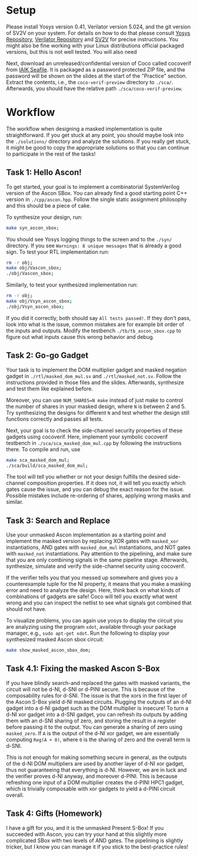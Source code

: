 # Setup

Please install Yosys version 0.41, Verilator version 5.024, and the git version of SV2V on your system.
For details on how to do that please consult [Yosys Repository](https://github.com/YosysHQ/yosys), [Verilator Repository](https://github.com/verilator/verilator) and [SV2V](https://github.com/zachjs/sv2v) for precise instructions. You might also be fine working with your Linux distributions official packaged versions, but this is not well tested. You will also need 

Next, download an unreleased/confidential version of Coco called cocoverif from [IAIK Seafile](https://seafile.iaik.tugraz.at/f/505f2ec68e6448f5b6e7/). It is packaged as a password protected ZIP file, and the password will be shown on the slides at the start of the "Practice" section. Extract the contents, i.e., the `coco-verif-preview` directory to `./sca/`. Afterwards, you should have the relative path `./sca/coco-verif-preview`.

# Workflow

The workflow when designing a masked implementation is quite straightforward. If you get stuck at any point, you should maybe look into the `./solutions/` directory and analyze the solutions. If you really get stuck, it might be good to copy the appropriate solutions so that you can continue to participate in the rest of the tasks!

## Task 1: Hello Ascon!

To get started, your goal is to implement a combinatorial SystemVerilog version of the Ascon SBox. You can already find a good starting point C++ version in `./cpp/ascon.hpp`. Follow the single static assignment philosophy and this should be a piece of cake.

To synthesize your design, run:
```bash
make syn_ascon_sbox;
```
You should see Yosys logging things to the screen and to the `./syn/` directory. If you see `Warnings: 8 unique messages` that is already a good sign.
To test your RTL implementation run:
```bash
rm -r obj;
make obj/Vascon_sbox;
./obj/Vascon_sbox;
```
Similarly, to test your synthesized implementation run:
```bash
rm -r obj;
make obj/Vsyn_ascon_sbox;
./obj/Vsyn_ascon_sbox;
```
If you did it correctly, both should say `All tests passed!`. If they don't pass, look into what is the issue, common mistakes are for example bit order of the inputs and outputs. Modify the testbench `./tb/tb_ascon_sbox.cpp` to figure out what inputs cause this wrong behavior and debug.

## Task 2: Go-go Gadget

Your task is to implement the DOM multiplier gadget and masked negation gadget in `./rtl/masked_dom_mul.sv` and `./rtl/masked_not.sv`.
Follow the instructions provided in those files and the slides. Afterwards, synthesize and test them like explained before.

Moreover, you can use `NUM_SHARES=N make` instead of just make to control the number of shares in your masked design, where `N` is between 2 and 5. Try synthesizing the designs for different `N` and test whether the design still functions correctly and passes all tests.

Next, your goal is to check the side-channel security properties of these gadgets using cocoverif. Here, implement your symbolic cocoverif testbench in `./sca/sca_masked_dom_mul.cpp` by following the instructions there. To compile and run, use
```bash
make sca_masked_dom_mul;
./sca/build/sca_masked_dom_mul;
```

The tool will tell you whether or not your design fulfills the desired side-channel composition properties. If it does not, it will tell you exactly which gates cause the issue, and you can debug the exact reason for the issue. Possible mistakes include re-ordering of shares, applying wrong masks and similar.

## Task 3: Search and Replace

Use your unmasked Ascon implementation as a starting point and implement the masked version by replacing XOR gates with `masked_xor` instantiations, AND gates with `masked_dom_mul` instantiations, and NOT gates with `masked_not` instantiations. Pay attention to the pipelining, and make sure that you are only combining signals in the same pipeline stage. Afterwards, synthesize, simulate and verify the side-channel security using cocoverif.

If the verifier tells you that you messed up somewhere and gives you a counterexample tuple for the NI property, it means that you make a masking error and need to analyze the design. Here, think back on what kinds of combinations of gadgets are safe! Coco will tell you exactly what went wrong and you can inspect the netlist to see what signals got combined that should not have.

To visualize problems, you can again use yosys to display the circuit you are analyzing using the program `xdot`, available through your package manager, e.g., `sudo apt-get xdot`.
Run the following to display your synthesized masked Ascon sbox circuit:
```bash
make show_masked_ascon_sbox_dom;
```

## Task 4.1: Fixing the masked Ascon S-Box

If you have blindly search-and replaced the gates with masked variants, the circuit will not be d-NI, d-SNI or d-PINI secure.
This is because of the composability rules for d-SNI. The issue is that the xors in the first layer of the Ascon S-Box yield d-NI masked circuits. Plugging the outputs of an d-NI gadget into a d-NI gadget such as the DOM multiplier is insecure!
To turn a d-NI xor gadget into a d-SNI gadget, you can refresh its outputs by adding them with an d-SNI sharing of zero, and storing the result in a register before passing it to the output.
You can generate a sharing of zero using `masked_zero`.
If `A` is the output of the d-NI xor gadget, we are essentially computing `Reg(A + 0)`, where `0` is the sharing of zero and the overall term is d-SNI.

This is not enough for making something secure in general, as the outputs of the d-NI DOM multipliers are used by another layer of d-NI xor gadget, thus not guaranteeing that everything is d-NI. However, we are in luck and the verifier proves d-NI anyway, and moreover d-PINI. This is because refreshing one input of a DOM multiplier creates the d-PINI HPC1 gadget, which is trivially composable with xor gadgets to yield a d-PINI circuit overall.

## Task 4: Gifts (Homework)

I have a gift for you, and it is the unmasked Present S-Box! If you succeeded with Ascon, you can try your hand at this slightly more complicated SBox with two levels of AND gates. The pipelining is slightly tricker, but I know you can manage it if you stick to the best-practice rules! 
